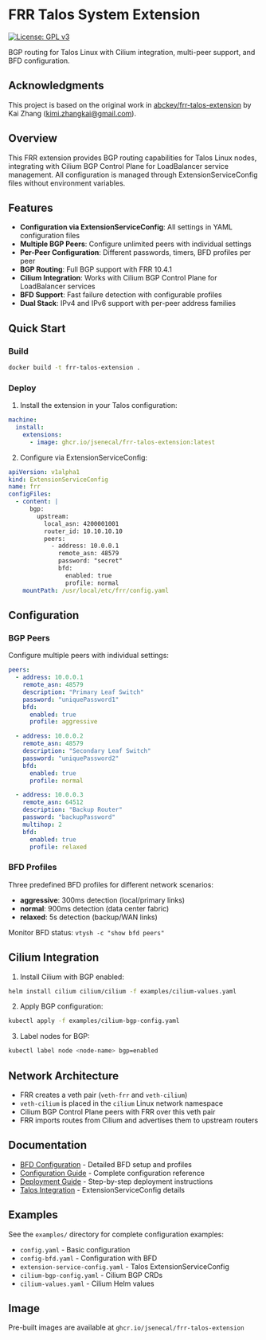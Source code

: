 # FRR Talos System Extension

[![License: GPL v3](https://img.shields.io/badge/License-GPLv3-blue.svg)](https://www.gnu.org/licenses/gpl-3.0)

BGP routing for Talos Linux with Cilium integration, multi-peer support, and BFD configuration.

## Acknowledgments

This project is based on the original work in [abckey/frr-talos-extension](https://github.com/abckey/frr-talos-extension) by Kai Zhang (kimi.zhangkai@gmail.com).

## Overview

This FRR extension provides BGP routing capabilities for Talos Linux nodes, integrating with Cilium BGP Control Plane for LoadBalancer service management. All configuration is managed through ExtensionServiceConfig files without environment variables.

## Features

- **Configuration via ExtensionServiceConfig**: All settings in YAML configuration files
- **Multiple BGP Peers**: Configure unlimited peers with individual settings
- **Per-Peer Configuration**: Different passwords, timers, BFD profiles per peer
- **BGP Routing**: Full BGP support with FRR 10.4.1
- **Cilium Integration**: Works with Cilium BGP Control Plane for LoadBalancer services
- **BFD Support**: Fast failure detection with configurable profiles
- **Dual Stack**: IPv4 and IPv6 support with per-peer address families

## Quick Start

### Build

```bash
docker build -t frr-talos-extension .
```

### Deploy

1. Install the extension in your Talos configuration:

```yaml
machine:
  install:
    extensions:
      - image: ghcr.io/jsenecal/frr-talos-extension:latest
```

2. Configure via ExtensionServiceConfig:

```yaml
apiVersion: v1alpha1
kind: ExtensionServiceConfig
name: frr
configFiles:
  - content: |
      bgp:
        upstream:
          local_asn: 4200001001
          router_id: 10.10.10.10
          peers:
            - address: 10.0.0.1
              remote_asn: 48579
              password: "secret"
              bfd:
                enabled: true
                profile: normal
    mountPath: /usr/local/etc/frr/config.yaml
```

## Configuration

### BGP Peers

Configure multiple peers with individual settings:

```yaml
peers:
  - address: 10.0.0.1
    remote_asn: 48579
    description: "Primary Leaf Switch"
    password: "uniquePassword1"
    bfd:
      enabled: true
      profile: aggressive

  - address: 10.0.0.2
    remote_asn: 48579
    description: "Secondary Leaf Switch"
    password: "uniquePassword2"
    bfd:
      enabled: true
      profile: normal

  - address: 10.0.0.3
    remote_asn: 64512
    description: "Backup Router"
    password: "backupPassword"
    multihop: 2
    bfd:
      enabled: true
      profile: relaxed
```

### BFD Profiles

Three predefined BFD profiles for different network scenarios:

- **aggressive**: 300ms detection (local/primary links)
- **normal**: 900ms detection (data center fabric)
- **relaxed**: 5s detection (backup/WAN links)

Monitor BFD status: `vtysh -c "show bfd peers"`

## Cilium Integration

1. Install Cilium with BGP enabled:
```bash
helm install cilium cilium/cilium -f examples/cilium-values.yaml
```

2. Apply BGP configuration:
```bash
kubectl apply -f examples/cilium-bgp-config.yaml
```

3. Label nodes for BGP:
```bash
kubectl label node <node-name> bgp=enabled
```

## Network Architecture

- FRR creates a veth pair (`veth-frr` and `veth-cilium`)
- `veth-cilium` is placed in the `cilium` Linux network namespace
- Cilium BGP Control Plane peers with FRR over this veth pair
- FRR imports routes from Cilium and advertises them to upstream routers

## Documentation

- [BFD Configuration](docs/BFD-CONFIGURATION.md) - Detailed BFD setup and profiles
- [Configuration Guide](docs/CONFIGURATION.md) - Complete configuration reference
- [Deployment Guide](docs/DEPLOYMENT.md) - Step-by-step deployment instructions
- [Talos Integration](docs/TALOS-INTEGRATION.md) - ExtensionServiceConfig details

## Examples

See the `examples/` directory for complete configuration examples:
- `config.yaml` - Basic configuration
- `config-bfd.yaml` - Configuration with BFD
- `extension-service-config.yaml` - Talos ExtensionServiceConfig
- `cilium-bgp-config.yaml` - Cilium BGP CRDs
- `cilium-values.yaml` - Cilium Helm values

## Image

Pre-built images are available at `ghcr.io/jsenecal/frr-talos-extension`